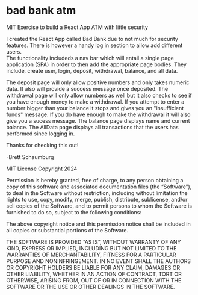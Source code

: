 # bad bank atm
 MIT Exercise to build a React App ATM with little security

I created the React App called Bad Bank due to not much for security features.  There is however a handy log in section to allow add different users.  
The functionality includeds a nav bar which will entail a single page application (SPA) in order to then add the appropriate page bodies.  They include, create user, login, deposit, withdrawal, balance, and all data.

The deposit page will only allow positive numbers and only takes numeric data.  It also will provide a success message once deposited.
The withdrawal page will only allow numbers as well but it also checks to see if you have enough money to make a withdrawal.  If you attempt to enter a number bigger than your balance it stops and gives you an "insufficient funds" message.  If you do have enough to make the withdrawal it will also give you a sucess message.
The balance page displays name and current balance.
The AllData page displays all transactions that the users has performed since logging in.

Thanks for checking this out!

-Brett Schaumburg

MIT License Copyright 2024

Permission is hereby granted, free of charge, to any person obtaining a copy of this software and associated documentation files (the “Software”), to deal in the Software without restriction, including without limitation the rights to use, copy, modify, merge, publish, distribute, sublicense, and/or sell copies of the Software, and to permit persons to whom the Software is furnished to do so, subject to the following conditions:

The above copyright notice and this permission notice shall be included in all copies or substantial portions of the Software.

THE SOFTWARE IS PROVIDED “AS IS”, WITHOUT WARRANTY OF ANY KIND, EXPRESS OR IMPLIED, INCLUDING BUT NOT LIMITED TO THE WARRANTIES OF MERCHANTABILITY, FITNESS FOR A PARTICULAR PURPOSE AND NONINFRINGEMENT. IN NO EVENT SHALL THE AUTHORS OR COPYRIGHT HOLDERS BE LIABLE FOR ANY CLAIM, DAMAGES OR OTHER LIABILITY, WHETHER IN AN ACTION OF CONTRACT, TORT OR OTHERWISE, ARISING FROM, OUT OF OR IN CONNECTION WITH THE SOFTWARE OR THE USE OR OTHER DEALINGS IN THE SOFTWARE.
